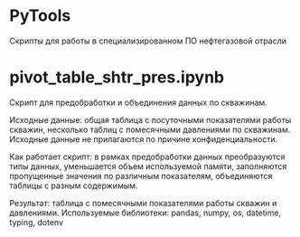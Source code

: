 # PyTools
Скрипты для работы в специализированном ПО нефтегазовой отрасли

# pivot_table_shtr_pres.ipynb
Скрипт для предобработки и объединения данных по скважинам.

Исходные данные: общая таблица с посуточными показателями работы скважин, несколько таблиц с помесячными давлениями по скважинам.
Исходные данные не прилагаются по причине конфиденциальности.

Как работает скрипт: в рамках предобработки данных преобразуются типы данных, уменьшается объем используемой памяти, заполняются пропущенные значения по различным показателям, объединяются таблицы с разным содержимым.

Результат: таблица с помесячными показателями работы скважин и давлениями.
Используемые библиотеки: pandas, numpy, os, datetime, typing, dotenv
